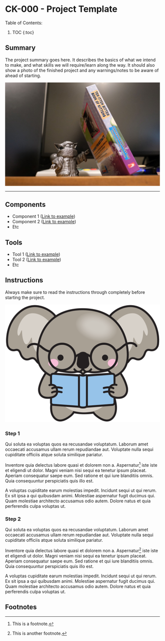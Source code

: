 # CK-000 - Project Template

Table of Contents:

1. TOC
{:toc}

## Summary

The project summary goes here. It describes the basics of what we intend to make, and what skills we will require/learn along the way. It should also show a photo of the finished project and any warnings/notes to be aware of ahead of starting.

![](/images/CK00-FloatingBookEnd.jpg "A Simple Floating Book-End Project")

---

## Components

- Component 1 ([Link to example](http://example.com))
- Component 2 ([Link to example](http://example.com))
- Etc

## Tools

- Tool 1 ([Link to example](http://example.com))
- Tool 2 ([Link to example](http://example.com))
- Etc

## Instructions

Always make sure to read the instructions through completely before starting the project.

![](/images/Reading2.png "Koala Reading Instructions")

### Step 1

Qui soluta ea voluptas quos ea recusandae voluptatum. Laborum amet occaecati accusamus ullam rerum repudiandae aut. Voluptate nulla sequi cupiditate officiis atque soluta similique pariatur.

Inventore quia delectus labore quasi et dolorem non a. Aspernatur[^1] iste iste et eligendi ut dolor. Magni veniam nisi sequi ea tenetur ipsum placeat. Aperiam consequatur saepe eum. Sed ratione et qui iure blanditiis omnis. Quia consequuntur perspiciatis quis illo est.

A voluptas cupiditate earum molestias impedit. Incidunt sequi ut qui rerum. Ex sit ipsa a qui quibusdam animi. Molestiae aspernatur fugit ducimus qui. Quam molestiae architecto accusamus odio autem. Dolore natus et quia perferendis culpa voluptas ut.

### Step 2

Qui soluta ea voluptas quos ea recusandae voluptatum. Laborum amet occaecati accusamus ullam rerum repudiandae aut. Voluptate nulla sequi cupiditate officiis atque soluta similique pariatur.

Inventore quia delectus labore quasi et dolorem non a. Aspernatur[^2] iste iste et eligendi ut dolor. Magni veniam nisi sequi ea tenetur ipsum placeat. Aperiam consequatur saepe eum. Sed ratione et qui iure blanditiis omnis. Quia consequuntur perspiciatis quis illo est.

A voluptas cupiditate earum molestias impedit. Incidunt sequi ut qui rerum. Ex sit ipsa a qui quibusdam animi. Molestiae aspernatur fugit ducimus qui. Quam molestiae architecto accusamus odio autem. Dolore natus et quia perferendis culpa voluptas ut.

## Footnotes

[^1]: This is a footnote.
[^2]: This is another footnote.

